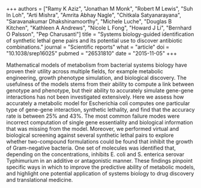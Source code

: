 +++
authors = ["Ramy K Aziz", "Jonathan M Monk", "Robert M Lewis", "Suh In Loh", "Arti Mishra", "Amrita Abhay Nagle", "Chitkala Satyanarayana", "Saravanakumar Dhakshinamoorthy", "Michele Luche", "Douglas B Kitchen", "Kathleen A Andrews", "Nicole L Fong", "Howard J Li", "Bernhard O Palsson", "Pep Charusanti"]
title = "Systems biology-guided identification of synthetic lethal gene pairs and its potential use to discover antibiotic combinations."
journal = "Scientific reports"
what = "article"
doi = "10.1038/srep16025"
pubmed = "26531810"
date = "2015-11-05"
+++

Mathematical models of metabolism from bacterial systems biology have proven their utility across multiple fields, for example metabolic engineering, growth phenotype simulation, and biological discovery. The usefulness of the models stems from their ability to compute a link between genotype and phenotype, but their ability to accurately simulate gene-gene interactions has not been investigated extensively. Here we assess how accurately a metabolic model for Escherichia coli computes one particular type of gene-gene interaction, synthetic lethality, and find that the accuracy rate is between 25% and 43%. The most common failure modes were incorrect computation of single gene essentiality and biological information that was missing from the model. Moreover, we performed virtual and biological screening against several synthetic lethal pairs to explore whether two-compound formulations could be found that inhibit the growth of Gram-negative bacteria. One set of molecules was identified that, depending on the concentrations, inhibits E. coli and S. enterica serovar Typhimurium in an additive or antagonistic manner. These findings pinpoint specific ways in which to improve the predictive ability of metabolic models, and highlight one potential application of systems biology to drug discovery and translational medicine.